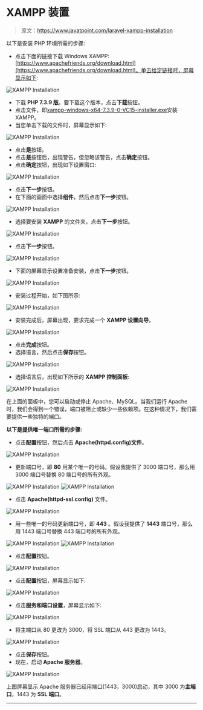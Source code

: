 # XAMPP 装置

> 原文：<https://www.javatpoint.com/laravel-xampp-installation>

以下是安装 PHP 环境所需的步骤:

*   点击下面的链接下载 Windows XAMPP:[https://www.apachefriends.org/download.html](https://www.apachefriends.org/download.html)。单击给定链接时，屏幕显示如下:

![XAMPP Installation](img/bcadc2c3b5078399fea281b3c8abaa57.png)

*   下载 **PHP 7.3.9 版**。要下载这个版本，点击**下载**按钮。
*   点击文件，即[xampp-windows-x64-7.3.9-0-VC15-installer.exe](https://downloadsapachefriends.global.ssl.fastly.net/7.3.9/xampp-windows-x64-7.3.9-0-VC15-installer.exe?from_af=true)安装 XAMPP。
*   当您单击下载的文件时，屏幕显示如下:

![XAMPP Installation](img/4efae248b2e42cc67c89db161c379bb1.png)

*   点击**是**按钮。
*   点击**是**按钮后，出现警告，但忽略该警告，点击**确定**按钮。
*   点击**确定**按钮，出现如下设置窗口:

![XAMPP Installation](img/8d297c5f07b1c508c7ac117553f9769c.png)

*   点击**下一步**按钮。
*   在下面的画面中选择**组件**，然后点击**下一步**按钮。

![XAMPP Installation](img/f0907abfb0996aba833f235412552aad.png)

*   选择要安装 **XAMPP** 的文件夹，点击**下一步**按钮。

![XAMPP Installation](img/2c18390fd8673e3a2210783817880ae7.png)

*   点击**下一步**按钮。

![XAMPP Installation](img/ad97141769d1e31b998050dc4d25c65e.png)

*   下面的屏幕显示设置准备安装，点击**下一步**按钮。

![XAMPP Installation](img/916f220e583c9dfab2b0c39f5014f25e.png)

*   安装过程开始，如下图所示:

![XAMPP Installation](img/63a8b4ff3d4ef92916ae2180dab5d430.png)

*   安装完成后，屏幕出现，要求完成一个 **XAMPP 设置向导**。

![XAMPP Installation](img/c879bc1df638a2b8c43117dcbff47cc0.png)

*   点击**完成**按钮。
*   选择语言，然后点击**保存**按钮。

![XAMPP Installation](img/198197324fac9a223f999332b5c653fc.png)

*   选择语言后，出现如下所示的 **XAMPP 控制面板**:

![XAMPP Installation](img/cb31a11bd307b732777926ed06ef3837.png)

在上面的面板中，您可以启动或停止 Apache、MySQL。当我们运行 Apache 时，我们会得到一个错误，端口被阻止或缺少一些依赖项。在这种情况下，我们需要提供一些独特的端口。

**以下是提供唯一端口所需的步骤:**

*   点击**配置**按钮，然后点击 **Apache(httpd.config)文件**。

![XAMPP Installation](img/1e22234e79bf1aed68f21b34696d0908.png)

*   更新端口号，即 **80** 用某个唯一的号码。假设我提供了 3000 端口号，那么用 3000 端口号替换 80 端口号的所有外观。

![XAMPP Installation](img/ead534844a37dc4e68b24d17f451a241.png)
![XAMPP Installation](img/5e8bf7f1375d3ff4f3aa07aa0ed4cee3.png)

*   点击 **Apache(httpd-ssl.config)** 文件。

![XAMPP Installation](img/536685d57a5de99eb63a559e8c3fae82.png)

*   用一些唯一的号码更新端口号，即 **443** 。假设我提供了 **1443** 端口号，那么用 1443 端口号替换 443 端口号的所有外观。

![XAMPP Installation](img/865abd3cc977657cc31d24e179d569db.png)
![XAMPP Installation](img/9cb0223e09b1a578250f81240acd1587.png)

*   点击**配置**按钮。

![XAMPP Installation](img/556a2d401a283c693f397c3234a93aad.png)

*   点击**配置**按钮，屏幕显示如下:

![XAMPP Installation](img/c536a0729833a40baa67e96cbf16992e.png)

*   点击**服务和端口设置**，屏幕显示如下:

![XAMPP Installation](img/2986011ccf078f7e1523c20f64d7ffa8.png)

*   将主端口从 80 更改为 3000，将 SSL 端口从 443 更改为 1443。

![XAMPP Installation](img/8efcc32d181ac89338521ebe50dda355.png)

*   点击**保存**按钮。
*   现在，启动 **Apache 服务器**。

![XAMPP Installation](img/f999a1d3d1fab4eb5e0715cf9e3280dc.png)

上图屏幕显示 Apache 服务器已经用端口(1443，3000)启动，其中 3000 为**主端口**，1443 为 **SSL 端口**。

* * *